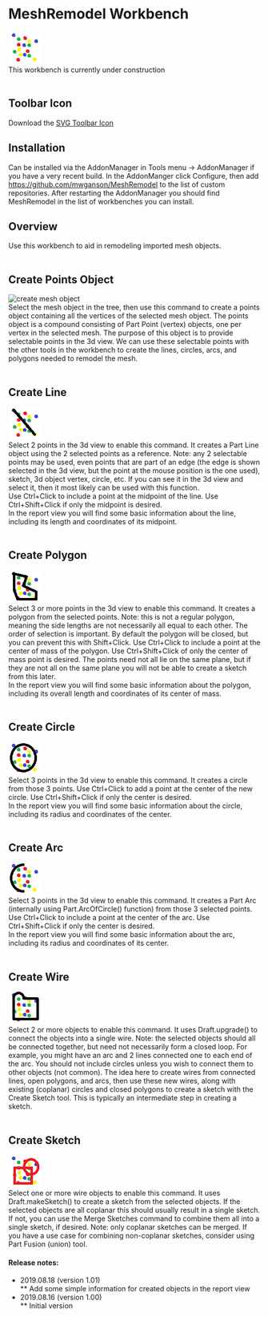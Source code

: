 # MeshRemodel Workbench
<img src="Resources/icons/MeshRemodelLogo.png" alt="icon">
<br/>
This workbench is currently under construction<br/>
<br/>

## Toolbar Icon
Download the <a href = "https://github.com/mwganson/MeshRemodel/blob/master/Resources/icons/MeshRemodelSVGLogo.svg">SVG Toolbar Icon</a><br/>

## Installation
Can be installed via the AddonManager in Tools menu -> AddonManager if you have a very recent build.  In the AddonManger click Configure, then add https://github.com/mwganson/MeshRemodel to the list of custom repositories.  After restarting the AddonManager you should find MeshRemodel in the list of workbenches you can install.
<br/>
## Overview
Use this workbench to aid in remodeling imported mesh objects.<br/>
<br/>
## Create Points Object
<img src="Resources/icons/CreateMeshObject.png" alt="create mesh object"><br/>
Select the mesh object in the tree, then use this command to create a points object containing all the vertices of the selected mesh object.  The points object is a compound consisting of Part Point (vertex) objects, one per vertex in the selected mesh.  The purpose of this object is to provide selectable points in the 3d view.  We can use these selectable points with the other tools in the workbench to create the lines, circles, arcs, and polygons needed to remodel the mesh.<br/>
<br/>
## Create Line
<img src="Resources/icons/CreateLine.png" alt = "create line"><br/>
Select 2 points in the 3d view to enable this command.  It creates a Part Line object using the 2 selected points as a reference.  Note: any 2 selectable points may be used, even points that are part of an edge (the edge is shown selected in the 3d view, but the point at the mouse position is the one used), sketch, 3d object vertex, circle, etc.  If you can see it in the 3d view and select it, then it most likely can be used with this function.<br/>
Use Ctrl+Click to include a point at the midpoint of the line.  Use Ctrl+Shift+Click if only the midpoint is desired.<br/>
In the report view you will find some basic information about the line, including its length and coordinates of its midpoint.<br/>
<br/>
## Create Polygon
<img src="Resources/icons/CreatePolygon.png" alt = "create polygon"><br/>
Select 3 or more points in the 3d view to enable this command.  It creates a polygon from the selected points.  Note: this is not a regular polygon, meaning the side lengths are not necessarily all equal to each other.  The order of selection is important.  By default the polygon will be closed, but you can prevent this with Shift+Click.  Use Ctrl+Click to include a point at the center of mass of the polygon.  Use Ctrl+Shift+Click of only the center of mass point is desired.  The points need not all lie on the same plane, but if they are not all on the same plane you will not be able to create a sketch from this later.<br/>
In the report view you will find some basic information about the polygon, including its overall length and coordinates of its center of mass.<br/>
<br/>
## Create Circle
<img src="Resources/icons/CreateCircle.png" alt = "create circle"><br/>
Select 3 points in the 3d view to enable this command.  It creates a circle from those 3 points.  Use Ctrl+Click to add a point at the center of the new circle.  Use Ctrl+Shift+Click if only the center is desired.<br/>
In the report view you will find some basic information about the circle, including its radius and coordinates of the center.<br/>
<br/>
## Create Arc
<img src="Resources/icons/CreateArc.png" alt = "create arc"><br/>
Select 3 points in the 3d view to enable this command.  It creates a Part Arc (internally using Part.ArcOfCircle() function) from those 3 selected points.  Use Ctrl+Click to include a point at the center of the arc.  Use Ctrl+Shift+Click if only the center is desired.<br/>
In the report view you will find some basic information about the arc, including its radius and coordinates of its center.<br/>
<br/>
## Create Wire
<img src="Resources/icons/CreateWire.png" alt = "create wire"><br/>
Select 2 or more objects to enable this command.  It uses Draft.upgrade() to connect the objects into a single wire.  Note: the selected objects should all be connected together, but need not necessarily form a closed loop.  For example, you might have an arc and 2 lines connected one to each end of the arc.  You should not include circles unless you wish to connect them to other objects (not common).  The idea here to create wires from connected lines, open polygons, and arcs, then use these new wires, along with existing (coplanar) circles and closed polygons to create a sketch with the Create Sketch tool.  This is typically an intermediate step in creating a sketch.<br/>
<br/>
## Create Sketch
<img src="Resources/icons/CreateSketch.png" alt = "create sketch"><br/>
Select one or more wire objects to enable this command.  It uses Draft.makeSketch() to create a sketch from the selected objects.  If the selected objects are all coplanar this should usually result in a single sketch.  If not, you can use the Merge Sketches command to combine them all into a single sketch, if desired.  Note: only coplanar sketches can be merged.  If you have a use case for combining non-coplanar sketches, consider using Part Fusion (union) tool.


#### Release notes:<br/>
* 2019.08.18 (version 1.01)<br/>
** Add some simple information for created objects in the report view<br/>
* 2019.08.16 (version 1.00)<br/>
** Initial version
